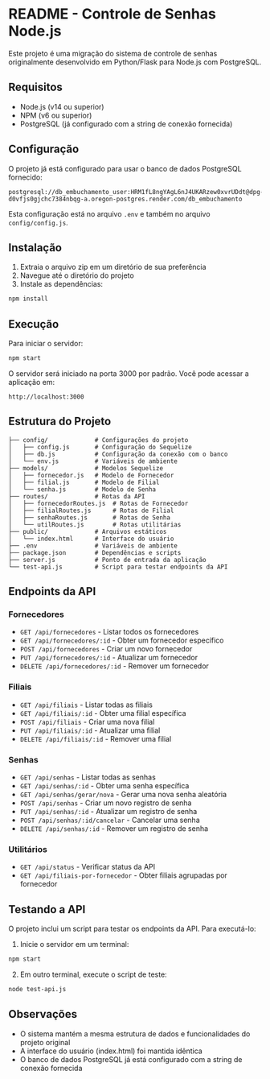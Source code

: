 # README - Controle de Senhas Node.js

Este projeto é uma migração do sistema de controle de senhas originalmente desenvolvido em Python/Flask para Node.js com PostgreSQL.

## Requisitos

- Node.js (v14 ou superior)
- NPM (v6 ou superior)
- PostgreSQL (já configurado com a string de conexão fornecida)

## Configuração

O projeto já está configurado para usar o banco de dados PostgreSQL fornecido:

```
postgresql://db_embuchamento_user:HRM1fL8ngYAgL6nJ4UKARzew0xvrUDdt@dpg-d0vfjs0gjchc7384nbqg-a.oregon-postgres.render.com/db_embuchamento
```

Esta configuração está no arquivo `.env` e também no arquivo `config/config.js`.

## Instalação

1. Extraia o arquivo zip em um diretório de sua preferência
2. Navegue até o diretório do projeto
3. Instale as dependências:

```bash
npm install
```

## Execução

Para iniciar o servidor:

```bash
npm start
```

O servidor será iniciado na porta 3000 por padrão. Você pode acessar a aplicação em:

```
http://localhost:3000
```

## Estrutura do Projeto

```
├── config/             # Configurações do projeto
│   ├── config.js       # Configuração do Sequelize
│   ├── db.js           # Configuração da conexão com o banco
│   └── env.js          # Variáveis de ambiente
├── models/             # Modelos Sequelize
│   ├── fornecedor.js   # Modelo de Fornecedor
│   ├── filial.js       # Modelo de Filial
│   └── senha.js        # Modelo de Senha
├── routes/             # Rotas da API
│   ├── fornecedorRoutes.js  # Rotas de Fornecedor
│   ├── filialRoutes.js      # Rotas de Filial
│   ├── senhaRoutes.js       # Rotas de Senha
│   └── utilRoutes.js        # Rotas utilitárias
├── public/             # Arquivos estáticos
│   └── index.html      # Interface do usuário
├── .env                # Variáveis de ambiente
├── package.json        # Dependências e scripts
├── server.js           # Ponto de entrada da aplicação
└── test-api.js         # Script para testar endpoints da API
```

## Endpoints da API

### Fornecedores
- `GET /api/fornecedores` - Listar todos os fornecedores
- `GET /api/fornecedores/:id` - Obter um fornecedor específico
- `POST /api/fornecedores` - Criar um novo fornecedor
- `PUT /api/fornecedores/:id` - Atualizar um fornecedor
- `DELETE /api/fornecedores/:id` - Remover um fornecedor

### Filiais
- `GET /api/filiais` - Listar todas as filiais
- `GET /api/filiais/:id` - Obter uma filial específica
- `POST /api/filiais` - Criar uma nova filial
- `PUT /api/filiais/:id` - Atualizar uma filial
- `DELETE /api/filiais/:id` - Remover uma filial

### Senhas
- `GET /api/senhas` - Listar todas as senhas
- `GET /api/senhas/:id` - Obter uma senha específica
- `GET /api/senhas/gerar/nova` - Gerar uma nova senha aleatória
- `POST /api/senhas` - Criar um novo registro de senha
- `PUT /api/senhas/:id` - Atualizar um registro de senha
- `POST /api/senhas/:id/cancelar` - Cancelar uma senha
- `DELETE /api/senhas/:id` - Remover um registro de senha

### Utilitários
- `GET /api/status` - Verificar status da API
- `GET /api/filiais-por-fornecedor` - Obter filiais agrupadas por fornecedor

## Testando a API

O projeto inclui um script para testar os endpoints da API. Para executá-lo:

1. Inicie o servidor em um terminal:
```bash
npm start
```

2. Em outro terminal, execute o script de teste:
```bash
node test-api.js
```

## Observações

- O sistema mantém a mesma estrutura de dados e funcionalidades do projeto original
- A interface do usuário (index.html) foi mantida idêntica
- O banco de dados PostgreSQL já está configurado com a string de conexão fornecida
